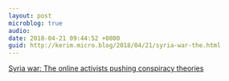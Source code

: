 ```yaml
---
layout: post
microblog: true
audio: 
date: 2018-04-21 09:44:52 +0800
guid: http://kerim.micro.blog/2018/04/21/syria-war-the.html
---
```

[Syria war: The online activists pushing conspiracy theories](http://www.bbc.com/news/blogs-trending-43745629)
